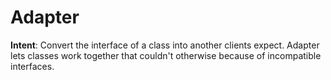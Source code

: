 # Adapter

**Intent**: Convert the interface of a class into another clients expect. Adapter lets classes work together that couldn't otherwise because of incompatible interfaces.
